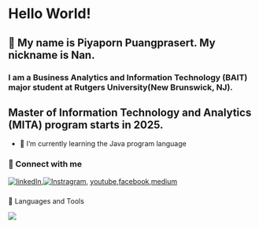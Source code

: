 # Hello World! 
## 👋 My name is Piyaporn Puangprasert. My nickname is Nan.
### I am a Business Analytics and Information Technology (BAIT) major student at Rutgers University(New Brunswick, NJ).
## Master of Information Technology and Analytics (MITA) program starts in 2025.

- 🌱 I’m currently learning the Java program language 

### 🤝 Connect with me <be>
[![linkedIn](https://skillicons.dev/icons?i=linkedin)](https://www.linkedin.com/in/piyapornp/),[![Instragram](https://skillicons.dev/icons?i=instagram)](https://www.instagram.com/puangprasert_nan/), [youtube](https://www.youtube.com/@nanpiyaporn),[facebook](https://www.facebook.com/nanPiyapornPP),[medium](https://medium.com/@piyapornp) 

### 


🧠 Languages and Tools
<p align="left">
  <a href="https://skillicons.dev">
    <img src="https://skillicons.dev/icons?i=s,html,css,py,r,react,gcp, mysql, figma" />
  </a>
</p>

